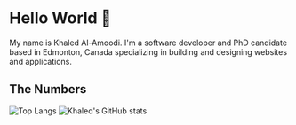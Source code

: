 # Hello World 👋
My name is Khaled Al-Amoodi. I'm a software developer and PhD candidate based in Edmonton, Canada specializing in building and designing websites and applications.
<!--
**kayloody/kayloody** is a ✨ _special_ ✨ repository because its `README.md` (this file) appears on your GitHub profile.

Here are some ideas to get you started:

- 🔭 I’m currently working on ...
- 🌱 I’m currently learning ...
- 👯 I’m looking to collaborate on ...
- 🤔 I’m looking for help with ...
- 💬 Ask me about ...
- 📫 How to reach me: ...
- 😄 Pronouns: ...
- ⚡ Fun fact: ...
-->

## The Numbers
![Top Langs](https://github-readme-stats.vercel.app/api/top-langs/?username=kayloody&show_icons=true&theme=calm)
![Khaled's GitHub stats](https://github-readme-stats.vercel.app/api?username=kayloody&show_icons=true&theme=calm)


